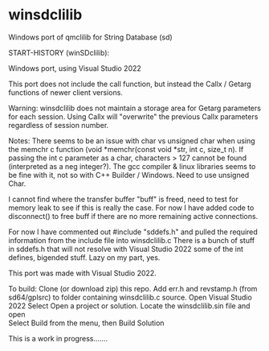 # winsdclilib
 Windows port of qmclilib for String Database (sd)
  
  START-HISTORY (winSDclilib):
  
  Windows port, using Visual Studio 2022
  
  This port does not include the call function, but instead the Callx / Getarg functions of newer client versions.
  
  Warning: winsdclilib does not maintain a storage area for Getarg parameters for each session. Using Callx will "overwrite" the previous Callx
   parameters regardless of session number.
  
  Notes: There seems to be an issue with char vs unsigned char when using the memchr c function (void *memchr(const void *str, int c, size_t n).
  If passing the int c parameter as a char, characters > 127 cannot be found (interpreted as a neg integer?).
  The gcc compiler & linux libraries seems to be fine with it, not so with C++ Builder / Windows. Need to use unsigned Char.
	  
  I cannot find where the transfer buffer "buff" is freed, need to test for memory leak to see if this is really the case.
  For now I have added code to disconnect() to free buff if there are no more remaining active connections.
  
  For now I have commented out #include "sddefs.h" and pulled the required information from the include file into winsdclilib.c
  There is a bunch of stuff in sddefs.h that will not resolve with Visual Studio 2022 some of the int defines, bigended stuff. Lazy on my part, yes.
  
  This port was made with Visual Studio 2022.

  To build:
  Clone (or download zip) this repo.
  Add err.h and revstamp.h (from sd64/gplsrc) to folder containing winsdclilib.c source.
  Open Visual Studio 2022
  Select Open a project or solution.
  Locate the winsdclilib.sin file and open  
  Select Build from the menu, then Build Solution 
  
  This is a work in progress.......